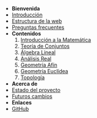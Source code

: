 - **Bienvenida**
- [Introducción](paginaInicio.md)
- [Estructura de la web](/informacionWeb/estructuraWeb.md)
- [Preguntas frecuentes](/informacionWeb/preguntasFrecuentes.md)
- **Contenidos**
  1. [Introducción a la Matemática](cursos/1-introduccionMatematica/indice.md)
  2. [Teoría de Conjuntos](cursos/2-teoriaDeConjuntos/indice.md)
  3. [Álgebra Lineal](cursoAlgebraLineal.md)
  4. [Análisis Real](cursoAnalisisReal.md)
  5. [Geometría Afín](cursoGeometriaAfin.md)
  6. [Geometría Euclídea](cursoGeometriaEuclidea.md)
  7. [Topología](cursoTopologia.md)
- **Acerca de**
- [Estado del proyecto](informacionWeb/estadoProyecto.md)
- [Futuros cambios](informacionWeb/futurosCambios.md)
- **Enlaces**
- [GitHub](https://github.com/misterbugcatnoir/Matematicas-Imaginarias)
